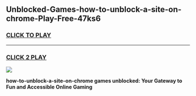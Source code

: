 
## Unblocked-Games-how-to-unblock-a-site-on-chrome-Play-Free-47ks6
<h3>
<a href="https://premium76.site?title=how-to-unblock-a-site-on-chrome&ref=20M">CLICK TO PLAY</a></h3>
<hr>

<h3>
<a href="https://premium76.site?title=how-to-unblock-a-site-on-chrome&ref=20M">CLICK 2 PLAY</a>
  
</h3>

<a href="https://premium76.site?title=how-to-unblock-a-site-on-chrome&ref=19M"><img src="https://clearcache.store/games.png"></a>


**how-to-unblock-a-site-on-chrome games unblocked: Your Gateway to Fun and Accessible Online Gaming**
